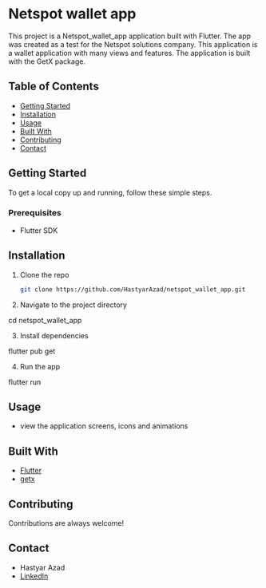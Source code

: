 # Netspot wallet app

This project is a Netspot_wallet_app application built with Flutter. The app was created as a test for the Netspot solutions company. This application is a wallet application with many views and features. The application is built with the GetX package.

## Table of Contents
- [Getting Started](#getting-started)
- [Installation](#installation)
- [Usage](#usage)
- [Built With](#built-with)
- [Contributing](#contributing)
- [Contact](#contact)

## Getting Started

To get a local copy up and running, follow these simple steps.

### Prerequisites

- Flutter SDK

## Installation

1. Clone the repo
   ```sh
   git clone https://github.com/HastyarAzad/netspot_wallet_app.git

2. Navigate to the project directory

  cd netspot_wallet_app

3. Install dependencies
  
  flutter pub get

4. Run the app

  flutter run

## Usage

- view the application screens, icons and animations

## Built With

- [Flutter](https://flutter.dev/)
- [getx](https://pub.dev/packages/get)

## Contributing

Contributions are always welcome!

## Contact

- Hastyar Azad
- [LinkedIn](https://www.linkedin.com/in/hastyar-azad-4857a522a/)
